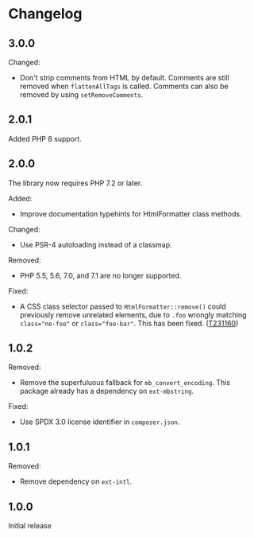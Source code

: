 # Changelog

## 3.0.0

Changed:
* Don't strip comments from HTML by default. Comments are still
  removed when `flattenAllTags` is called. Comments can also be
  removed by using `setRemoveComments`.

## 2.0.1

Added PHP 8 support.

## 2.0.0

The library now requires PHP 7.2 or later.

Added:
* Improve documentation typehints for HtmlFormatter class methods.

Changed:
* Use PSR-4 autoloading instead of a classmap.

Removed:
* PHP 5.5, 5.6, 7.0, and 7.1 are no longer supported.

Fixed:
* A CSS class selector passed to `HtmlFormatter::remove()` could previously
  remove unrelated elements, due to `.foo` wrongly matching `class="no-foo"`
  or `class="foo-bar"`. This has been fixed. ([T231160](https://phabricator.wikimedia.org/T231160))

## 1.0.2

Removed:
* Remove the superfuluous fallback for `mb_convert_encoding`.
  This package already has a dependency on `ext-mbstring`.

Fixed:
* Use SPDX 3.0 license identifier in `composer.json`.

## 1.0.1

Removed:
* Remove dependency on `ext-intl`.

## 1.0.0

Initial release
